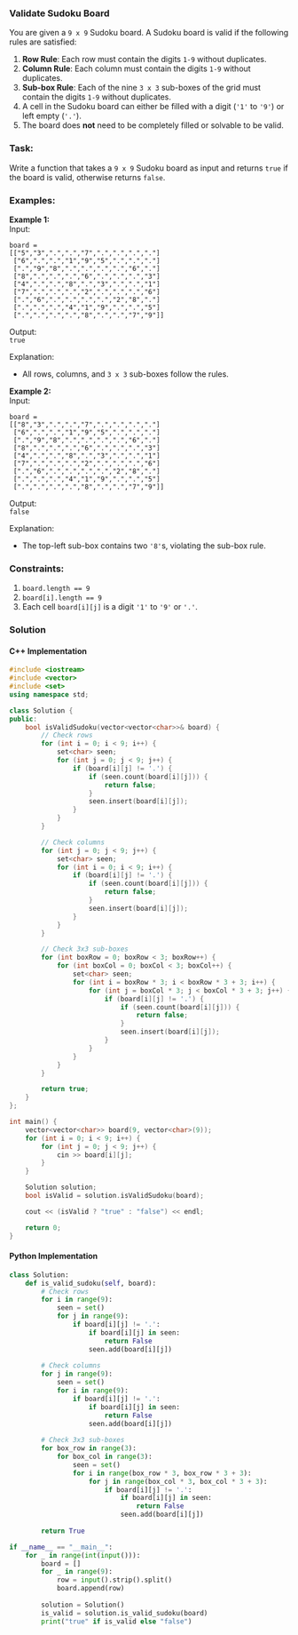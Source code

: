### Validate Sudoku Board

You are given a `9 x 9` Sudoku board. A Sudoku board is valid if the following rules are satisfied:

1. **Row Rule**: Each row must contain the digits `1-9` without duplicates.
2. **Column Rule**: Each column must contain the digits `1-9` without duplicates.
3. **Sub-box Rule**: Each of the nine `3 x 3` sub-boxes of the grid must contain the digits `1-9` without duplicates.
4. A cell in the Sudoku board can either be filled with a digit (`'1'` to `'9'`) or left empty (`'.'`).
5. The board does **not** need to be completely filled or solvable to be valid.

### Task:

Write a function that takes a `9 x 9` Sudoku board as input and returns `true` if the board is valid, otherwise returns `false`.

### Examples:

**Example 1:**  
Input:

```
board = 
[["5","3",".",".","7",".",".",".","."]
 ["6",".",".","1","9","5",".",".","."]
 [".","9","8",".",".",".",".","6","."]
 ["8",".",".",".","6",".",".",".","3"]
 ["4",".",".","8",".","3",".",".","1"]
 ["7",".",".",".","2",".",".",".","6"]
 [".","6",".",".",".",".","2","8","."]
 [".",".",".","4","1","9",".",".","5"]
 [".",".",".",".","8",".",".","7","9"]]
```

Output:  
`true`

Explanation:

- All rows, columns, and `3 x 3` sub-boxes follow the rules.

**Example 2:**  
Input:

```
board = 
[["8","3",".",".","7",".",".",".","."]
 ["6",".",".","1","9","5",".",".","."]
 [".","9","8",".",".",".",".","6","."]
 ["8",".",".",".","6",".",".",".","3"]
 ["4",".",".","8",".","3",".",".","1"]
 ["7",".",".",".","2",".",".",".","6"]
 [".","6",".",".",".",".","2","8","."]
 [".",".",".","4","1","9",".",".","5"]
 [".",".",".",".","8",".",".","7","9"]]
```

Output:  
`false`

Explanation:

- The top-left sub-box contains two `'8'`s, violating the sub-box rule.

### Constraints:

1. `board.length == 9`
2. `board[i].length == 9`
3. Each cell `board[i][j]` is a digit `'1'` to `'9'` or `'.'`.

### Solution

#### C++ Implementation
```cpp
#include <iostream>
#include <vector>
#include <set>
using namespace std;

class Solution {
public:
    bool isValidSudoku(vector<vector<char>>& board) {
        // Check rows
        for (int i = 0; i < 9; i++) {
            set<char> seen;
            for (int j = 0; j < 9; j++) {
                if (board[i][j] != '.') {
                    if (seen.count(board[i][j])) {
                        return false;
                    }
                    seen.insert(board[i][j]);
                }
            }
        }

        // Check columns
        for (int j = 0; j < 9; j++) {
            set<char> seen;
            for (int i = 0; i < 9; i++) {
                if (board[i][j] != '.') {
                    if (seen.count(board[i][j])) {
                        return false;
                    }
                    seen.insert(board[i][j]);
                }
            }
        }

        // Check 3x3 sub-boxes
        for (int boxRow = 0; boxRow < 3; boxRow++) {
            for (int boxCol = 0; boxCol < 3; boxCol++) {
                set<char> seen;
                for (int i = boxRow * 3; i < boxRow * 3 + 3; i++) {
                    for (int j = boxCol * 3; j < boxCol * 3 + 3; j++) {
                        if (board[i][j] != '.') {
                            if (seen.count(board[i][j])) {
                                return false;
                            }
                            seen.insert(board[i][j]);
                        }
                    }
                }
            }
        }

        return true;
    }
};

int main() {
    vector<vector<char>> board(9, vector<char>(9));
    for (int i = 0; i < 9; i++) {
        for (int j = 0; j < 9; j++) {
            cin >> board[i][j];
        }
    }

    Solution solution;
    bool isValid = solution.isValidSudoku(board);

    cout << (isValid ? "true" : "false") << endl;

    return 0;
}
```

#### Python Implementation
```python
class Solution:
    def is_valid_sudoku(self, board):
        # Check rows
        for i in range(9):
            seen = set()
            for j in range(9):
                if board[i][j] != '.':
                    if board[i][j] in seen:
                        return False
                    seen.add(board[i][j])
        
        # Check columns
        for j in range(9):
            seen = set()
            for i in range(9):
                if board[i][j] != '.':
                    if board[i][j] in seen:
                        return False
                    seen.add(board[i][j])
        
        # Check 3x3 sub-boxes
        for box_row in range(3):
            for box_col in range(3):
                seen = set()
                for i in range(box_row * 3, box_row * 3 + 3):
                    for j in range(box_col * 3, box_col * 3 + 3):
                        if board[i][j] != '.':
                            if board[i][j] in seen:
                                return False
                            seen.add(board[i][j])
        
        return True

if __name__ == "__main__":
    for _ in range(int(input())):
	    board = []
	    for _ in range(9):
	        row = input().strip().split()
	        board.append(row)
	    
	    solution = Solution()
	    is_valid = solution.is_valid_sudoku(board)
	    print("true" if is_valid else "false")
```